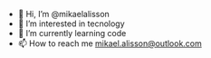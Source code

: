 - 👋 Hi, I’m @mikaelalisson
- 👀 I’m interested in tecnology 
- 🌱 I’m currently learning code
- 📫 How to reach me mikael.alisson@outlook.com

<!---
mikaelalisson/mikaelalisson is a ✨ special ✨ repository because its `README.md` (this file) appears on your GitHub profile.
You can click the Preview link to take a look at your changes.
--->
